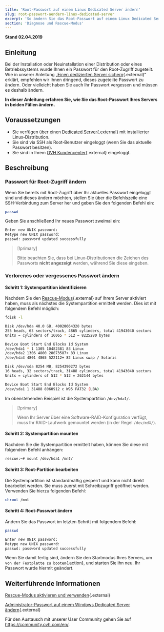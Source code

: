 ```yaml
---
title: 'Root-Passwort auf einem Linux Dedicated Server ändern'
slug: root-passwort-aendern-linux-dedicated-server
excerpt: 'So ändern Sie das Root-Passwort auf einem Linux Dedicated Server'
section: 'Diagnose und Rescue-Modus'
---
```


**Stand 02.04.2019**

## Einleitung

Bei der Installation oder Neuinstallation einer Distribution oder eines Betriebssystems wurde Ihnen ein Passwort für den Root-Zugriff zugeteilt. Wie in unserer Anleitung „[Einen dedizierten Server sichern](https://docs.ovh.com/de/dedicated/dedizierten-server-sichern/){.external}“ erklärt, empfehlen wir Ihnen dringend, dieses zugeteilte Passwort zu ändern. Oder vielleicht haben Sie auch Ihr Passwort vergessen und müssen es deshalb ändern.

**In dieser Anleitung erfahren Sie, wie Sie das Root-Passwort Ihres Servers in beiden Fällen ändern.**


## Voraussetzungen

* Sie verfügen über einen [Dedicated Server](https://www.ovh.de/dedicated-server/){.external} mit installierter Linux-Distribution.
* Sie sind via SSH als Root-Benutzer eingeloggt (wenn Sie das aktuelle Passwort besitzen).
* Sie sind in Ihrem [OVH Kundencenter](https://www.ovh.com/auth/?action=gotomanager){.external} eingeloggt.


## Beschreibung

### Passwort für Root-Zugriff ändern

Wenn Sie bereits mit Root-Zugriff über Ihr aktuelles Passwort eingeloggt sind und dieses ändern möchten, stellen Sie über die Befehlszeile eine SSH-Verbindung zum Server her und geben Sie den folgenden Befehl ein:

```sh
passwd
```

Geben Sie anschließend Ihr neues Passwort zweimal ein:

```sh
Enter new UNIX password:
Retype new UNIX password:
passwd: password updated successfully
```

> [!primary]
>
> Bitte beachten Sie, dass bei Linux-Distributionen die Zeichen des Passworts **nicht angezeigt** werden, während Sie diese eingeben.
>

### Verlorenes oder vergessenes Passwort ändern

#### Schritt 1: Systempartition identifizieren

Nachdem Sie den [Rescue-Modus](https://docs.ovh.com/de/dedicated/ovh-rescue/){.external} auf Ihrem Server aktiviert haben, muss als nächstes die Systempartition ermittelt werden. Dies ist mit folgendem Befehl möglich:

```sh
fdisk -l

Disk /dev/hda 40.0 GB, 40020664320 bytes
255 heads, 63 sectors/track, 4865 cylinders, total 41943040 sectors
Units = cylinders of 16065 * 512 = 8225280 bytes

Device Boot Start End Blocks Id System
/dev/hda1 * 1 1305 10482381 83 Linux
/dev/hda2 1306 4800 28073587+ 83 Linux
/dev/hda3 4801 4865 522112+ 82 Linux swap / Solaris

Disk /dev/sda 8254 MB, 8254390272 bytes
16 heads, 32 sectors/track, 31488 cylinders, total 41943040 sectors
Units = cylinders of 512 * 512 = 262144 bytes

Device Boot Start End Blocks Id System
/dev/sda1 1 31488 8060912 c W95 FAT32 (LBA)
```

Im obenstehenden Beispiel ist die Systempartition `/dev/hda1/`. 

> [!primary]
>
> Wenn Ihr Server über eine Software-RAID-Konfiguration verfügt, muss Ihr RAID-Laufwerk gemountet werden (in der Regel `/dev/mdX/`). 
>

#### Schritt 2: Systempartition mounten

Nachdem Sie die Systempartition ermittelt haben, können Sie diese mit folgendem Befehl anhängen:

```sh
rescue:~# mount /dev/hda1 /mnt/
```

#### Schritt 3: Root-Partition bearbeiten

Die Systempartition ist standardmäßig gesperrt und kann nicht direkt bearbeitet werden. Sie muss zuerst mit Schreibzugriff geöffnet werden. Verwenden Sie hierzu folgenden Befehl:

```sh
chroot /mnt
```

#### Schritt 4: Root-Passwort ändern

Ändern Sie das Passwort im letzten Schritt mit folgendem Befehl:

```sh
passwd

Enter new UNIX password:
Retype new UNIX password:
passwd: password updated successfully
```

Wenn Sie damit fertig sind, ändern Sie den Startmodus Ihres Servers, um `von der Festplatte zu booten`{.action}, und starten Sie ihn neu. Ihr Passwort wurde hiermit geändert.


## Weiterführende Informationen

[Rescue-Modus aktivieren und verwenden](https://docs.ovh.com/de/dedicated/ovh-rescue/){.external}

[Administrator-Passwort auf einem Windows Dedicated Server ändern](https://docs.ovh.com/de/dedicated/windows-admin-passwort-aendern/){.external}

Für den Austausch mit unserer User Community gehen Sie auf <https://community.ovh.com/en/>.